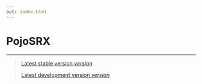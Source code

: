 ```yaml
---
out: index.html
---
```


PojoSRX
=======

<hr/>

> [Latest stable version $version$]($stable$)

> [Latest development version $version$]($development$)
